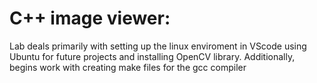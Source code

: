 # C++ image viewer:

Lab deals primarily with setting up the linux enviroment in VScode using Ubuntu for future projects and installing OpenCV library. Additionally, begins work with creating make files for the gcc compiler
